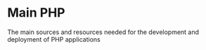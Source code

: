 # Main PHP
The main sources and resources needed for the development and deployment of PHP applications
